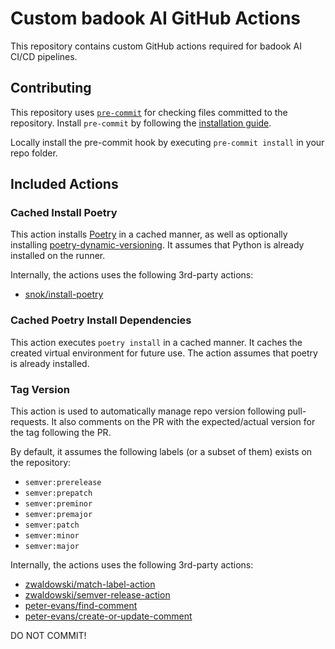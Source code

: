 # Custom badook AI GitHub Actions
This repository contains custom GitHub actions required for badook AI CI/CD pipelines.

## Contributing
This repository uses [`pre-commit`](https://pre-commit.com/) for checking files committed to the repository. Install `pre-commit` by following the [installation guide](https://pre-commit.com/#install).

Locally install the pre-commit hook by executing `pre-commit install` in your repo folder.

## Included Actions

### Cached Install Poetry
This action installs [Poetry](https://python-poetry.org/) in a cached manner, as well as optionally installing [poetry-dynamic-versioning](https://github.com/mtkennerly/poetry-dynamic-versioning). It assumes that Python is already installed on the runner.

Internally, the actions uses the following 3rd-party actions:
* [snok/install-poetry](https://github.com/snok/install-poetry)

### Cached Poetry Install Dependencies
This action executes `poetry install` in a cached manner. It caches the created virtual environment for future use. The action assumes that poetry is already installed.

### Tag Version
This action is used to automatically manage repo version following pull-requests. It also comments on the PR with the expected/actual version for the tag following the PR.

By default, it assumes the following labels (or a subset of them) exists on the repository:
* `semver:prerelease`
* `semver:prepatch`
* `semver:preminor`
* `semver:premajor`
* `semver:patch`
* `semver:minor`
* `semver:major`

Internally, the actions uses the following 3rd-party actions:
* [zwaldowski/match-label-action](https://github.com/zwaldowski/match-label-action)
* [zwaldowski/semver-release-action](https://github.com/zwaldowski/semver-release-action)
* [peter-evans/find-comment](https://github.com/peter-evans/find-comment)
* [peter-evans/create-or-update-comment](https://github.com/peter-evans/create-or-update-comment)

DO NOT COMMIT!
